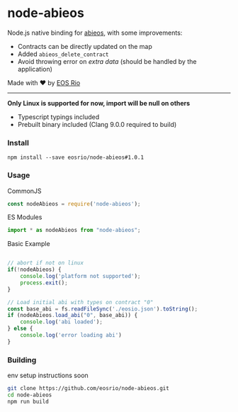 # node-abieos

Node.js native binding for [abieos](https://github.com/EOSIO/abieos), with some improvements:

- Contracts can be directly updated on the map
- Added `abieos_delete_contract`
- Avoid throwing error on _extra data_ (should be handled by the application)

Made with ♥ by [EOS Rio](https://eosrio.io/)

----
**Only Linux is supported for now, import will be null on others**

- Typescript typings included
- Prebuilt binary included (Clang 9.0.0 required to build)

### Install

```
npm install --save eosrio/node-abieos#1.0.1
```

### Usage

CommonJS
```js
const nodeAbieos = require('node-abieos');
```

ES Modules
```typescript
import * as nodeAbieos from "node-abieos";
```

Basic Example
```js

// abort if not on linux
if(!nodeAbieos) {
    console.log('platform not supported');
    process.exit();
}

// Load initial abi with types on contract "0"
const base_abi = fs.readFileSync('./eosio.json').toString();
if (nodeAbieos.load_abi("0", base_abi)) {
    console.log('abi loaded');
} else {
    console.log('error loading abi')
}
```

### Building

env setup instructions soon
```bash
git clone https://github.com/eosrio/node-abieos.git
cd node-abieos
npm run build
```
